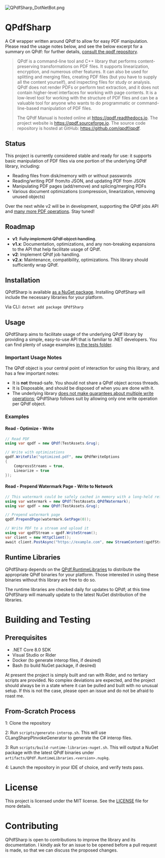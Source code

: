 ![QPdfSharp_DotNetBot.png](assets/QPdfSharp_DotNetBot.png)

# QPdfSharp
A C# wrapper written around QPdf to allow for easy PDF manipulation. Please read the usage notes below, and see the below excerpt for a summary on QPdf: for further details, [consult the qpdf repository](https://github.com/qpdf/qpdf/).

> QPdf is a command-line tool and C++ library that performs content-preserving transformations on PDF files. It supports linearization, encryption, and numerous other features. It can also be used for splitting and merging files, creating PDF files (but you have to supply all the content yourself), and inspecting files for study or analysis. QPdf does not render PDFs or perform text extraction, and it does not contain higher-level interfaces for working with page contents. It is a low-level tool for working with the structure of PDF files and can be a valuable tool for anyone who wants to do programmatic or command-line-based manipulation of PDF files.
>
> The QPdf Manual is hosted online at https://qpdf.readthedocs.io. The project website is https://qpdf.sourceforge.io. The source code repository is hosted at GitHub: https://github.com/qpdf/qpdf.

## Status
This project is currently considered stable and ready for use: it supports basic manipulation of PDF files via one portion of the underlying QPdf library, including:
- Reading files from disk/memory with or without passwords
- Reading/writing PDF from/to JSON, and updating PDF from JSON
- Manipulating PDF pages (add/remove) and splicing/merging PDFs
- Various document optimizations (compression, linearization, removing unused objects)

Over the next while v2 will be in development, supporting the QPdf jobs API and [many more PDF operations](https://qpdf.readthedocs.io/en/stable/qpdf-job.html). Stay tuned!

## Roadmap

- **v1**: ~~Fully implement QPdf object handling~~.
- **v1.x**: Documentation, optimizations, and any non-breaking expansions to the API that help facilitate usage of QPdf.
- **v2**: Implement QPdf job handling.
- **v2.x**: Maintenance, compatibility, optimizations. This library should sufficiently wrap QPdf.

## Installation
QPdfSharp is available [as a NuGet package](https://www.nuget.org/packages/QPdfSharp/). Installing QPdfSharp will include the necessary libraries for your platform.

Via CLI:
`dotnet add package QPdfSharp`

## Usage
QPdfSharp aims to facilitate usage of the underlying QPdf library by providing a simple, easy-to-use API that is familiar to .NET developers. You can find plenty of usage examples [in the tests folder](https://github.com/svengeance/QPdfSharp/tree/main/tests/QPdfSharp.Tests).

### Important Usage Notes
The QPdf object is your central point of interaction for using this library, and has a few important notes:
- It is **not** thread-safe. You should not share a QPdf object across threads.
- It is Disposable, and should be disposed of when you are done with it.
- The underlying library [does not make guarantees about multiple write operations](https://github.com/qpdf/qpdf/issues/512); QPdfSharp follows suit by allowing only one write operation per QPdf object.

### Examples

#### Read - Optimize - Write
```cs
// Read PDF
using var qpdf = new QPdf(TestAssets.Grug);

// Write with optimizations
qpdf.WriteFile("optimized.pdf", new QPdfWriteOptions
{
    CompressStreams = true,
    Linearize = true
});
```

#### Read - Prepend Watermark Page - Write to Network
```cs
// This watermark could be safely cached in memory with a long-held reference to QPdf.
using var watermark = new QPdf(TestAssets.QPdfWatermark);
using var qpdf = new QPdf(TestAssets.Grug);

// Prepend watermark page
qpdf.PrependPage(watermark.GetPage(0));

// Write PDF to a stream and upload it
using var qpdfStream = qpdf.WriteStream();
var client = new HttpClient();
await client.PostAsync("https://example.com", new StreamContent(qpdfStream));
```

## Runtime Libraries
QPdfSharp depends on the [QPdf.RuntimeLibraries](https://www.nuget.org/packages/QPdf.RuntimeLibraries) to distribute the appropriate QPdf binaries for your platform.
Those interested in using these binaries without this library are free to do so.

The runtime libraries are checked daily for updates to QPdf; at this time QPdfSharp will manually update to the latest NuGet distribution of the libraries.

# Building and Testing

## Prerequisites
- .NET Core 8.0 SDK
- Visual Studio or Rider
- Docker (to generate interop files, if desired)
- Bash (to build NuGet package, if desired)

At present the project is simply built and ran with Rider, and no tertiary scripts are provided.
No complex deviations are expected, and the project should always be in a state where it can be pulled and built with no unusual setup.
If this is not the case, please open an issue and do not be afraid to roast me.

## From-Scratch Process
1: Clone the repository

2: Run `scripts/generate-interop.sh`. This will use CLangSharpPInvokeGenerator to generate the C# interop files.

3: Run `scripts/build-runtime-libraries-nuget.sh`. This will output a NuGet package with the latest QPdf binaries under `artifacts/QPdf.RuntimeLibraries.<version>.nupkg`.

4: Launch the repository in your IDE of choice, and verify tests pass.

# License
This project is licensed under the MIT license. See the [LICENSE](LICENSE) file for more details.

# Contributing
QPdfSharp is open to contributions to improve the library and its documentation.
I kindly ask for an issue to be opened before a pull request is made, so that we can discuss the proposed changes.
